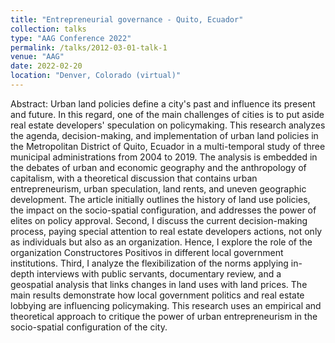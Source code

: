 ```yaml
---
title: "Entrepreneurial governance - Quito, Ecuador"
collection: talks
type: "AAG Conference 2022"
permalink: /talks/2012-03-01-talk-1
venue: "AAG"
date: 2022-02-20
location: "Denver, Colorado (virtual)"
---
```

Abstract: Urban land policies define a city's past and influence its present and future. In this regard, one of the main challenges of cities is to put aside real estate developers' speculation on policymaking. This research analyzes the agenda, decision-making, and implementation of urban land policies in the Metropolitan District of Quito, Ecuador in a multi-temporal study of three municipal administrations from 2004 to 2019. The analysis is embedded in the debates of urban and economic geography and the anthropology of capitalism, with a theoretical discussion that contains urban entrepreneurism, urban speculation, land rents, and uneven geographic development. The article initially outlines the history of land use policies, the impact on the socio-spatial configuration, and addresses the power of elites on policy approval. Second, I discuss the current decision-making process, paying special attention to real estate developers actions, not only as individuals but also as an organization. Hence, I explore the role of the organization Constructores Positivos in different local government institutions. Third, I analyze the flexibilization of the norms applying in-depth interviews with public servants, documentary review, and a geospatial analysis that links changes in land uses with land prices. The main results demonstrate how local government politics and real estate lobbying are influencing policymaking. This research uses an empirical and theoretical approach to critique the power of urban entrepreneurism in the socio-spatial configuration of the city.
